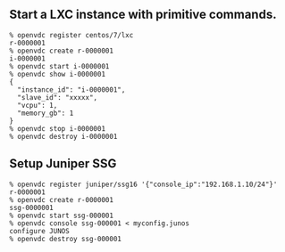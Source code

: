 

## Start a LXC instance with primitive commands.

```
% openvdc register centos/7/lxc
r-0000001
% openvdc create r-0000001
i-0000001
% openvdc start i-0000001
% openvdc show i-0000001
{
  "instance_id": "i-0000001",
  "slave_id": "xxxxx",
  "vcpu": 1,
  "memory_gb": 1
}
% openvdc stop i-0000001
% openvdc destroy i-0000001
```

## Setup Juniper SSG

```
% openvdc register juniper/ssg16 '{"console_ip":"192.168.1.10/24"}'
r-0000001
% openvdc create r-0000001
ssg-0000001
% openvdc start ssg-000001
% openvdc console ssg-000001 < myconfig.junos
configure JUNOS
% openvdc destroy ssg-000001
```
